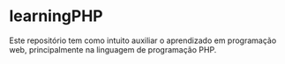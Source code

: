 # learningPHP
Este repositório tem como intuito auxiliar o aprendizado em programação web, principalmente na linguagem de programação PHP.

